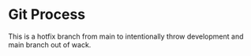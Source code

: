 # Git Process

This is a hotfix branch from main to intentionally throw development and main branch out of wack.